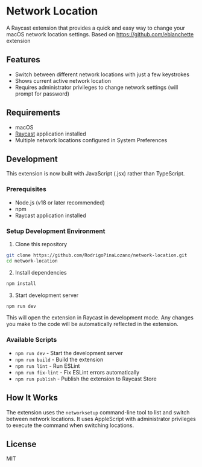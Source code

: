 # Network Location

A Raycast extension that provides a quick and easy way to change your macOS network location settings.
Based on https://github.com/eblanchette extension

## Features

- Switch between different network locations with just a few keystrokes
- Shows current active network location
- Requires administrator privileges to change network settings (will prompt for password)

## Requirements

- macOS
- [Raycast](https://raycast.com/) application installed
- Multiple network locations configured in System Preferences

## Development

This extension is now built with JavaScript (.jsx) rather than TypeScript.

### Prerequisites

- Node.js (v18 or later recommended)
- npm
- Raycast application installed

### Setup Development Environment

1. Clone this repository
```bash
git clone https://github.com/RodrigoPinaLozano/network-location.git
cd network-location
```

2. Install dependencies
```bash
npm install
```

3. Start development server
```bash
npm run dev
```

This will open the extension in Raycast in development mode. Any changes you make to the code will be automatically reflected in the extension.

### Available Scripts

- `npm run dev` - Start the development server
- `npm run build` - Build the extension
- `npm run lint` - Run ESLint
- `npm run fix-lint` - Fix ESLint errors automatically
- `npm run publish` - Publish the extension to Raycast Store

## How It Works

The extension uses the `networksetup` command-line tool to list and switch between network locations. It uses AppleScript with administrator privileges to execute the command when switching locations.

## License

MIT
